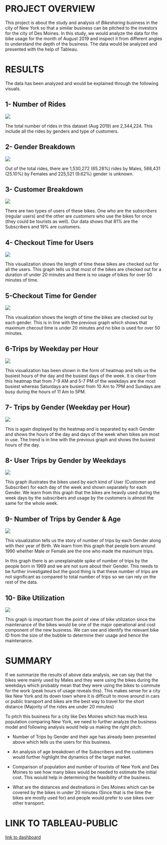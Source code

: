 # **PROJECT OVERVIEW**
This project is about the study and analysis of *Bikesharing* business in the city of New York so that a similar business can be pitched to the investors for the city of Des Moines. In this study, we would analyze the data for the bike usage for the month of August 2019 and inspect it from different angles to understand the depth of the business. The data would be analyzed and presented with the help of Tableau.

# **RESULTS**

The data has been analyzed and would be explained through the following visuals.

## **1- Number of Rides**

<img src = 'No_of_rides.PNG'><img>

The total number of rides in this dataset (Aug 2019) are 2,344,224. This include all the rides by genders and type of customers.

## **2- Gender Breakdown**

<img src = 'gender_breakdown.PNG'><img>

Out of the total rides, there are 1,530,272 (65.28%) rides by Males, 588,431 (25.10%) by Females and 225,521 (9.62%) gender is unknown. 

## **3- Customer Breakdown**

<img src = 'customer_breakdown.PNG'><img>

There are two types of users of these bikes. One who are the *subscribers* (regular users) and the other are *customers* who use the bikes for once (they could be tourists as well). Our data shows that 81% are the Subscribers and 19% are customers.

## **4- Checkout Time for Users**

<img src = 'checkout_time_users.PNG'><img>

This visualization shows the length of time these bikes are checked out for all the users. This graph tells us that most of the bikes are checked out for a duration of under 20 minutes and there is no usage of bikes for over 50 minutes of time.

## **5-Checkout Time for Gender**

<img src = 'checkout_time_gender.PNG'><img>

This visualization shows the length of time the bikes are checked out by each gender. This is in line with the previous graph which shows that maximum checout time is under 20 minutes and no bike is used for over 50 minutes.

## **6-Trips by Weekday per Hour**

<img src = 'trips_weekdays-hour.PNG'><img>

This visualization has been shown in the form of heatmap and tells us the busiest hours of the day and the busiest days of the week. It is clear from this heatmap that from 7-9 AM and 5-7 PM of the weekdays are the most busiest whereas Saturdays are busiest from 10 Am to 7PM and Sundays are busy during the hours of 11 Am to 5PM.

## **7- Trips by Gender (Weekday per Hour)**

<img src = 'trips_by_gender.PNG'><img>

This is again displayed by the heatmap and is separated by each Gender and shows the hours of the day and days of the week when bikes are most in use. The trend is in line with the previous graph and shows the busiest hours of the day.

## **8- User Trips by Gender by Weekdays**

<img src = 'user_trips_gender_weekdays.PNG'><img>

This graph illustrates the bikes used by each kind of User (Customer and Subscriber) for each day of the week and shown separately for each Gender. We learn from this graph that the bikes are heavily used during the week days by the subscribers and usage by the customers is almost the same for the whole week.

## **9- Number of Trips by Gender & Age**

<img src = 'no_trips_gender_age.PNG'><img>

This visualization tells us the story of number of trips by each Gender along with their year of Birth. We learn from this graph that people born around 1990 whether Male or Female are the one who made the maximum trips. 

In this graph there is an unexplainable spike of number of trips by the people born in 1969 and we are not sure about their Gender. This needs to be further investigated but the good thing is that these number of trips are not significant as compared to total number of trips so we can rely on the rest of the data.

## **10- Bike Utilization**

<img src = 'bike_utilization.PNG'><img>

This graph is important from the point of view of bike utilization since the maintenance of the bikes would be one of the major operational and cost component of the new business. We can see and identify the relevant bike ID from the size of the bubble to determine their usage and hence the maintenance. 

# **SUMMARY**

If we summarize the results of above data analysis, we can say that the bikes were mainly used by Males and they were using the bikes during the weekdays which probably mean that they were using the bikes to commute for the work (peak hours of usage reveals this). This makes sense for a city like New York and its down town where it is difficult to move around in cars or public transport and bikes are the best way to travel for the short distance (Majority of the rides are under 20 minutes) 

To pitch this business for a city like Des Moines which has much less population comparing New York, we need to further analyze the business model and following analysis would help us making the right pitch:

* Number of Trips by Gender and their age has already been presented above which tells us the users for this business.

* An analysis of age breakdown of the Subscribers and the customers would further highlight the dynamics of the target market.

* Comparison of population and number of tourists of New York and Des Moines to see how many bikes would be needed to estimate the initial cost. This woiuld help in determining the feasibility of the business.
* What are the distances and destinations in Des Moines which can be covered by the bikes in under 20 minutes (Since that is the time the bikes are mostly used for) and people would prefer to use bikes over other transport.


# **LINK TO TABLEAU-PUBLIC**

[link to dashboard](https://public.tableau.com/views/Bikesharing_challenge_16123931480660/CitibikeProject?:language=en&:display_count=y&publish=yes&:origin=viz_share_link)
